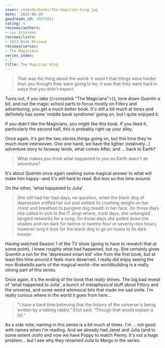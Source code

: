 ```yaml
---
cover: /embeds/books/the-magician-king.jpg
date: '2023-08-20'
goodreads_id: 10079321
rating: 4
reviews/authors:
- Lev Grossman
reviews/lists:
- 2023 Book Reviews
reviews/series:
- The Magicians
series_index:
- 2
title: The Magician King
---
```

> That was the thing about the world: it wasn't that things were harder than you thought they were going to be, it was that they were hard in ways that you didn't expect.

Turns out, if you take {{<crosslink "The Magicians">}}, tone down Quentin a bit, and cut the magic school parts to focus mostly on Fillory and adventuring, you get a much better book. It's still a bit much at times and definitely has some 'middle book syndrome' going on, but I quite enjoyed it. 

If you didn't like the Magicians, you might like this book. If you liked it, particularly the second half, this is probably right up your alley.

<!--more-->

Once again, it's got the two stories things going on, but this time they're much more interwoven. One one hand, we have the lighter (relatively...) adventure story to faraway lands, what comes After, and ... back to Earth?

> What makes you think what happened to you on Earth wasn't an adventure?

It's about Quentin once again seeking some magical answer to what will make him happy--and it's still hard to read. But less so this time around. 

On the other, 'what happened to Julia'.

> She still had her bad days, no question, when the black dog of depression sniffed her out and settled its crushing weight on her chest and breathed its pungent dog breath in her face. On those days she called in sick to the IT shop where, most days, she untangled tangled networks for a song. On those days she pulled down the shades and ran dark for twelve or twenty-four or seventy-two hours, however long it took for the black dog to go on home to its dark master.

Having watched Season 1 of the TV show (going to have to rewatch that at some point), I knew roughly what had happened, but oy. She certainly gives Quentin a run for the 'depressed smart kid' vibe from the first book, but at least this time around it feels more deserved. I really did enjoy seeing the non-Brakebills parts of the magical world--the worldbuilding is a really strong part of this series. 

Once again, it's the ending of the book that really shines. The big bad reveal of 'what happened to Julia', a bunch of metaphysical stuff about Fillory and the universe, and some weird whimsical bits that made me sad smile. I'm really curious where in the world it goes from here...

> “I have a hard time believing that the history of the universe is being written by a talking rabbit,” Eliot said. “Though that would explain a lot.” 

As a side note, naming in this series is a bit much at times. I'm ... not good with names when I'm reading. And we already had Janet and Julia (and to some extent Josh) and now we have Poppy to match Penny. It's not a huge problem... but I see why they renamed Julia to Margo in the series. 